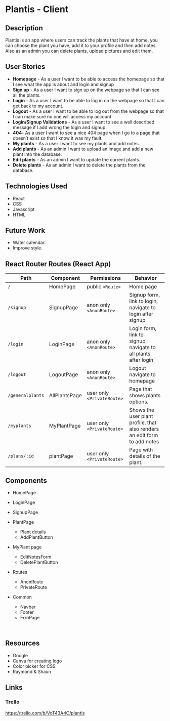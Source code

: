# Plantis - Client

## Description
Plantis is an app where users can track the plants that have at home, you can choose the plant you have, add it to your profile and then add notes. Also as an admin you can delete plants, upload pictures and edit them.
 
## User Stories
 
- **Homepage** - As a user I want to be able to access the homepage so that I see what the app is about and login and signup
- **Sign up** - As a user I want to sign up on the webpage so that I can see all the plants.
- **Login** - As a user I want to be able to log in on the webpage so that I can get back to my
account.
- **Logout** - As a user I want to be able to log out from the webpage so that I can make sure no one will access my account
- **Login/Signup Validations** - As a user I want to see a well described message if I add wrong the login and signup.
- **404**- As a user I want to see a nice 404 page when I go to a page that doesn’t exist so that I know it was my fault.
- **My plants** - As a user I want to see my plants and add notes.
- **Add plants** - As an admin I want to upload an image and add a new plant into the database.
- **Edit plants** - As an admin I want to update the current plants.
- **Delete plants** - As an admin I want to delete the plants from the database.
 
## Technologies Used
- React
- CSS
- Javascript
- HTML

## Future Work
- Water calendar.
- Improve style.
 

## React Router Routes (React App)
| Path                      | Component            | Permissions                 | Behavior                                                                             |
| ------------------------- | -------------------- | --------------------------- | ------------------------------------------------------------------------------------ |
| `/`                       | HomePage             | public `<Route>`            | Home page                                                                            |
| `/signup`                 | SignupPage           | anon only  `<AnonRoute>`    | Signup form, link to login, navigate to login after signup                        |
| `/login`                  | LoginPage            | anon only `<AnonRoute>`     | Login form, link to signup, navigate to all plants after login                        |
| `/logout`                 | LogoutPage           | anon only `<AnonRoute>`     | Logout navigate to homepage                                              |
| `/generalplants`          | AllPlantsPage        | user only `<PrivateRoute>`  | Page that shows  plants options.                                                     |
| `/myplants`                | MyPlantPage          | user only  `<PrivateRoute>` | Shows the user plant profile, that also renders an edit form to add notes    |
| `/plans/:id`               | plantPage       | user only `<PrivateRoute>`  | Page with details of the plant.                                  |

                                         


## Components

- HomePage
 
- LoginPage

- SignupPage

- PlantPage
  * Plant details
  * AddPlantButton
 
- MyPlant page
  * EditNotesForm
  * DeletePlantButton
  

- Routes
  * AnonRoute
  * PrivateRoute

- Common
  * Navbar
  * Footer
  * ErroPage

  
<br>
  
  ## Resources
  - Google
  - Canva for creating logo
  - Color picker for CSS
  - Raymond & Shaun
  

  ## Links
 
### Trello

https://trello.com/b/VoT43A4O/plantis
 





